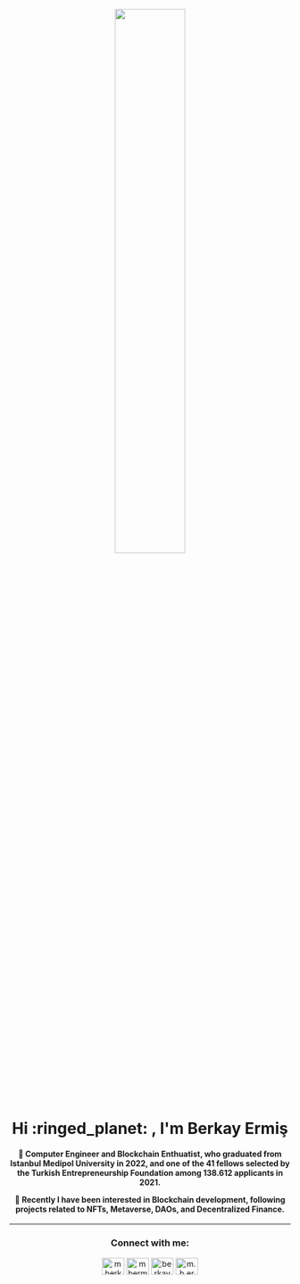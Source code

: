 <p align="center">
<img src="https://media.giphy.com/media/k4n9RZ6c9Gc3eOvBKc/giphy.gif?cid=790b761122c49c7cb8dee850f14ce8f02894482919d7fbc0&rid=giphy.gif&ct=g" width="50%"/>
</p>

<h1 align="center">Hi :ringed_planet:	, I'm Berkay Ermiş</h1>
<h4 align="center">
  
🔹 Computer Engineer and Blockchain Enthuatist, who graduated from Istanbul Medipol University in 2022, and one of the 41 fellows selected by the Turkish Entrepreneurship Foundation among 138.612 applicants in 2021.

🔹 Recently I have been interested in Blockchain development, following projects related to NFTs, Metaverse, DAOs, and Decentralized Finance.
  
</h4>
<hr>

<h3 align="center">Connect with me:</h3>
<p align="center">
<a href="https://twitter.com/mberkayermis" target="blank"><img align="center" src="https://cdn.jsdelivr.net/npm/simple-icons@3.0.1/icons/twitter.svg" alt="mberkayermis" height="30" width="40" /></a>
<a href="https://linkedin.com/in/mbermis" target="blank"><img align="center" src="https://cdn.jsdelivr.net/npm/simple-icons@3.0.1/icons/linkedin.svg" alt="mbermis" height="30" width="40" /></a>
<a href="https://stackoverflow.com/users/14156272/berkay" target="blank"><img align="center" src="https://cdn.jsdelivr.net/npm/simple-icons@3.0.1/icons/stackoverflow.svg" alt="berkayermis" height="30" width="40" /></a>
<a href="https://instagram.com/m.b.ermis" target="blank"><img align="center" src="https://cdn.jsdelivr.net/npm/simple-icons@3.0.1/icons/instagram.svg" alt="m.b.ermis" height="30" width="40" /></a>
</p>
